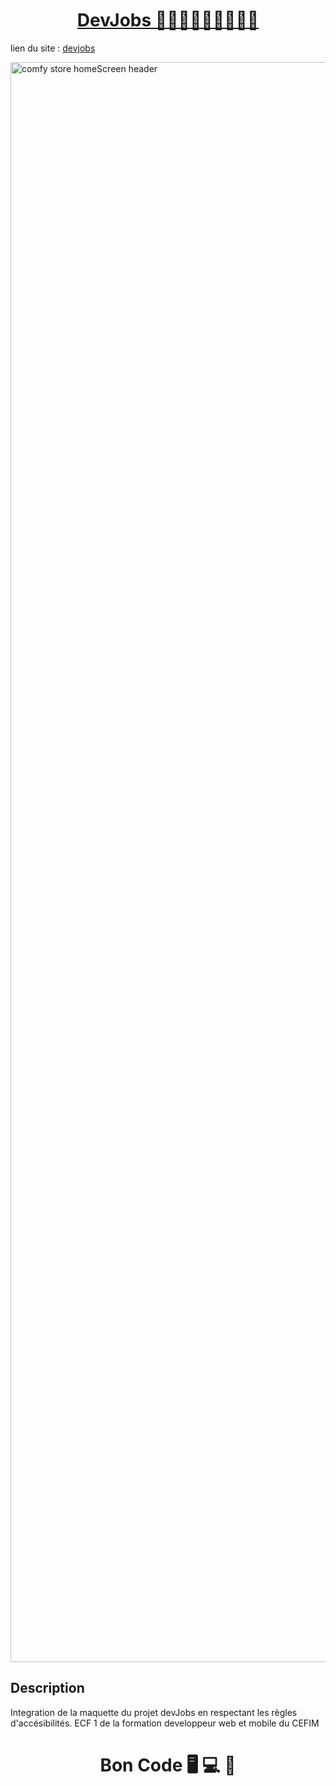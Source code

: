 <div>
  <h1 align="center">
    <a href="https://github.com/armandwadji/DevJobs.git">DevJobs  👩🏻‍💻🧑🏽‍💻👨🏿‍💻
    </a>  
  </h1>
</div> 

lien du site : [devjobs](https://devjobsaw.netlify.app/)

<img width="2560" alt="comfy store homeScreen header" src="https://user-images.githubusercontent.com/90448006/199209995-29551e76-0c4c-41da-bcef-929150a69d00.jpg">


## Description
Integration de la maquette du projet devJobs en respectant les règles d'accésibilités.
ECF 1 de la formation developpeur web et mobile du CEFIM

<h1 align="center">Bon Code 🖥 💻 📱</h1>
